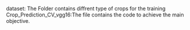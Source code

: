 dataset: The Folder contains diffrent type of crops for the training
Crop_Prediction_CV_vgg16:The file contains the code to achieve the main objective.
